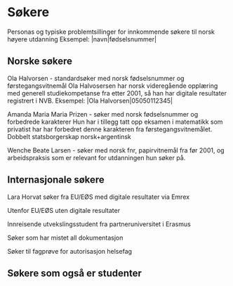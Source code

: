 # Søkere
Personas og typiske problemtsillinger for innkommende søkere til norsk høyere utdanning
Eksempel:
|navn|fødselsnummer|

## Norske søkere

Ola Halvorsen - standardsøker med norsk fødselsnummer og førstegangsvitnemål
    Ola Halvosersen har norsk videregående opplæring med generell studiekompetanse fra etter 2001, så han har digitale resultater registrert i NVB.
Eksempel:
    |Ola Halvorsen|05050112345|

Amanda Maria Maria Prizen - søker med norsk fødselsnummer og forbedrede karakterer
  Hun har i tillegg tatt opp eksamen i matematikk som privatist har har forbedret denne karakteren fra førstegangsvitnemålet.
  Dobbelt statsborgerskap norsk+argentinsk

Wenche Beate Larsen - søker med norsk fnr, papirvitnemål fra før 2001, og arbeidspraksis som er relevant for utdanningen hun søker på.

## Internasjonale søkere

Lara Horvat søker fra EU/EØS med digitale resultater via Emrex

Utenfor EU/EØS uten digitale resultater

Innreisende utvekslingsstudent fra partneruniversitet i Erasmus

Søker som har mistet all dokumentasjon

Søker til fagprøve for autorisasjon helsefag

## Søkere som også er studenter






